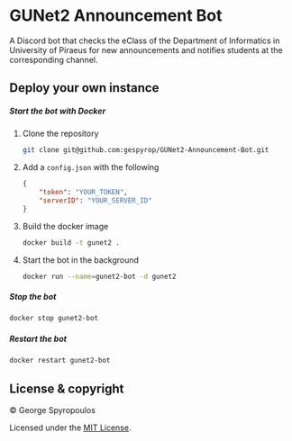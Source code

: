 # GUNet2 Announcement Bot

A Discord bot that checks the eClass of the Department of Informatics in University of Piraeus for new announcements and notifies students at the corresponding channel.

## Deploy your own instance

##### Start the bot with Docker

1. Clone the repository

    ```bash
    git clone git@github.com:gespyrop/GUNet2-Announcement-Bot.git
    ```

2. Add a `config.json` with the following
    ```json
    {
        "token": "YOUR_TOKEN",
        "serverID": "YOUR_SERVER_ID"
    }
    ```

3. Build the docker image
    ```bash
    docker build -t gunet2 .
    ```

4. Start the bot in the background
    ```bash
    docker run --name=gunet2-bot -d gunet2
    ```

##### Stop the bot
```bash
docker stop gunet2-bot
```

##### Restart the bot
```bash
docker restart gunet2-bot
```

## License & copyright

© George Spyropoulos

Licensed under the [MIT License](LICENSE).
